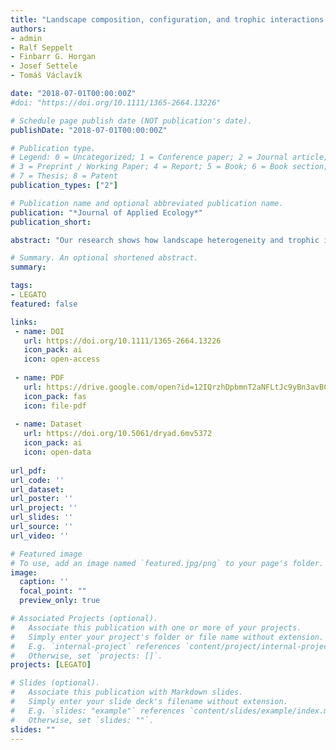 ```yaml
---
title: "Landscape composition, configuration, and trophic interactions shape arthropod communities in rice agroecosystems"
authors:
- admin
- Ralf Seppelt
- Finbarr G. Horgan
- Josef Settele
- Tomáš Václavík

date: "2018-07-01T00:00:00Z"
#doi: "https://doi.org/10.1111/1365-2664.13226"

# Schedule page publish date (NOT publication's date).
publishDate: "2018-07-01T00:00:00Z"

# Publication type.
# Legend: 0 = Uncategorized; 1 = Conference paper; 2 = Journal article;
# 3 = Preprint / Working Paper; 4 = Report; 5 = Book; 6 = Book section;
# 7 = Thesis; 8 = Patent
publication_types: ["2"]

# Publication name and optional abbreviated publication name.
publication: "*Journal of Applied Ecology*"
publication_short:

abstract: "Our research shows how landscape heterogeneity and trophic interactions have different effects on different functional groups. While predator abundance was solely driven by the availability of prey, all other functional groups in the rice-arthropod community were significantly affected by the composition and configuration of surrounding landscape features. Landscape management aiming to improve biodiversity and biological control in rice agroecosystems should promote a diversity of land uses and habitat types within 100–300 m radii to reduce the presence of pests. Management practices should also focus on maintaining smaller rice patches and the structural connectivity of rice bunds to enhance populations of the natural enemies of rice pests. Future research should focus on the temporal and spatial manipulation of rice fields to maximize the effects of biological control."

# Summary. An optional shortened abstract.
summary: 

tags:
- LEGATO
featured: false

links:
 - name: DOI
   url: https://doi.org/10.1111/1365-2664.13226
   icon_pack: ai
   icon: open-access
   
 - name: PDF
   url: https://drive.google.com/open?id=12IQrzhDpbmnT2aNFLtJc9yBn3avBCkJg
   icon_pack: fas
   icon: file-pdf
   
 - name: Dataset
   url: https://doi.org/10.5061/dryad.6mv5372
   icon_pack: ai
   icon: open-data
   
url_pdf: 
url_code: ''
url_dataset: 
url_poster: ''
url_project: ''
url_slides: ''
url_source: ''
url_video: ''

# Featured image
# To use, add an image named `featured.jpg/png` to your page's folder. 
image:
  caption: ''
  focal_point: ""
  preview_only: true

# Associated Projects (optional).
#   Associate this publication with one or more of your projects.
#   Simply enter your project's folder or file name without extension.
#   E.g. `internal-project` references `content/project/internal-project/index.md`.
#   Otherwise, set `projects: []`.
projects: [LEGATO]

# Slides (optional).
#   Associate this publication with Markdown slides.
#   Simply enter your slide deck's filename without extension.
#   E.g. `slides: "example"` references `content/slides/example/index.md`.
#   Otherwise, set `slides: ""`.
slides: ""
---
```


